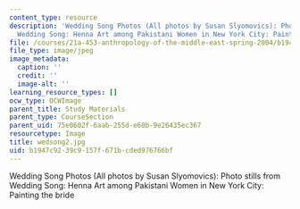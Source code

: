```yaml
---
content_type: resource
description: 'Wedding Song Photos (All photos by Susan Slyomovics): Photo stills from
  Wedding Song: Henna Art among Pakistani Women in New York City: Painting the bride'
file: /courses/21a-453-anthropology-of-the-middle-east-spring-2004/b1947c9239c9157f671bcded976766bf_wedsong2.jpg
file_type: image/jpeg
image_metadata:
  caption: ''
  credit: ''
  image-alt: ''
learning_resource_types: []
ocw_type: OCWImage
parent_title: Study Materials
parent_type: CourseSection
parent_uid: 75e0602f-6aab-255d-e60b-9e26435ec367
resourcetype: Image
title: wedsong2.jpg
uid: b1947c92-39c9-157f-671b-cded976766bf
---
```

Wedding Song Photos (All photos by Susan Slyomovics): Photo stills from Wedding Song: Henna Art among Pakistani Women in New York City: Painting the bride

